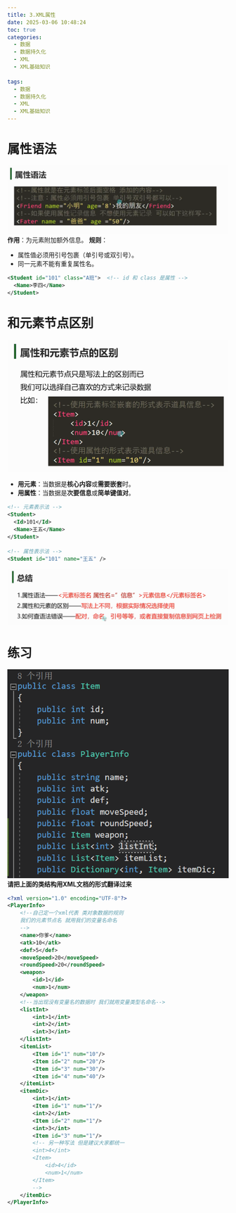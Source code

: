 ```yaml
---
title: 3.XML属性
date: 2025-03-06 10:48:24
toc: true
categories:
  - 数据
  - 数据持久化
  - XML
  - XML基础知识

tags:
  - 数据
  - 数据持久化
  - XML
  - XML基础知识
---
```


# 属性语法
![](3.XML属性/file-20250306104832957.png)
**作用**：为元素附加额外信息。
**规则**：
- 属性值必须用引号包裹（单引号或双引号）。
- 同一元素不能有重复属性名。
```xml
<Student id="101" class="A班">  <!-- id 和 class 是属性 -->
  <Name>李四</Name>
</Student>
```



# 和元素节点区别
![](3.XML属性/file-20250306105214598.png)

- **用元素**：当数据是**核心内容**或**需要嵌套**时。
- **用属性**：当数据是**次要信息**或**简单键值对**。
```xml
<!-- 元素表示法 -->
<Student>
  <Id>101</Id>
  <Name>王五</Name>
</Student>

<!-- 属性表示法 -->
<Student id="101" name="王五" />
```

![](3.XML属性/file-20250306105935001.png)


# 练习
![](3.XML属性/file-20250306110232832.png)
**请把上面的类结构用XML文档的形式翻译过来**
```xml
<?xml version="1.0" encoding="UTF-8"?>
<PlayerInfo>
    <!--自己定一个xml代表 类对象数据的规则
    我们的元素节点名 就用我们的变量名命名
    -->
    <name>你爹</name>
    <atk>10</atk>
    <def>5</def>
    <moveSpeed>20</moveSpeed>
    <roundSpeed>20</roundSpeed>
    <weapon>
        <id>1</id>
        <num>1</num>
    </weapon>
    <!--当出现没有变量名的数据时 我们就用变量类型名命名-->
    <listInt>
        <int>1</int>
        <int>2</int>
        <int>3</int>
    </listInt>
    <itemList>
        <Item id="1" num="10"/>
        <Item id="2" num="20"/>
        <Item id="3" num="30"/>
        <Item id="4" num="40"/>
    </itemList>
    <itemDic>
        <int>1</int>
        <Item id="1" num="1"/>
        <int>2</int>
        <Item id="2" num="1"/>
        <int>3</int>
        <Item id="3" num="1"/>
        <!-- 另一种写法 但是建议大家都统一
        <int>4</int>
        <Item>
            <id>4</id>
            <num>1</num>
        </Item>
        -->
    </itemDic>
</PlayerInfo>

```